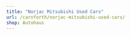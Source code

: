 ```yaml
---
title: "Norjac Mitsubishi Used Cars"
url: /carnforth/norjac-mitsubishi-used-cars/
shop: Autohaus
---
```

